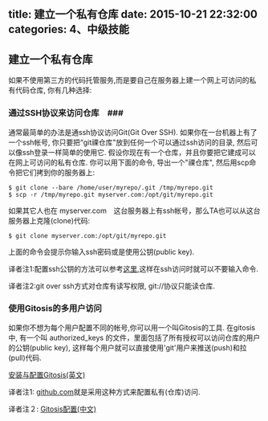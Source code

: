 title: 建立一个私有仓库
date: 2015-10-21 22:32:00
categories: 4、中级技能
---
## 建立一个私有仓库 ##

如果不使用第三方的代码托管服务,而是要自己在服务器上建一个网上可访问的私有代码仓库, 你有几种选择:

### 通过SSH协议来访问仓库　###

通常最简单的办法是通ssh协议访问Git(Git Over SSH). 如果你在一台机器上有了一个ssh帐号, 你只要把“git祼仓库"放到任何一个可以通过ssh访问的目录, 然后可以像ssh登录一样简单的使用它. 假设你现在有一个仓库，并且你要把它建成可以在网上可访问的私有仓库. 你可以用下面的命令, 导出一个"祼仓库", 然后用scp命令把它们拷到你的服务器上:
	
	$ git clone --bare /home/user/myrepo/.git /tmp/myrepo.git
	$ scp -r /tmp/myrepo.git myserver.com:/opt/git/myrepo.git
	

如果其它人也在 myserver.com　这台服务器上有ssh帐号，那么TA也可以从这台服务器上克隆(clone)代码:

	$ git clone myserver.com:/opt/git/myrepo.git

上面的命令会提示你输入ssh密码或是使用公钥(public key).

译者注1:配置ssh公钥的方法可以参考[这里](http://help.github.com/linux-key-setup/),这样在ssh访问时就可以不要输入命令.

译者注2:git over ssh方式对仓库有读写权限, git://协议只能读仓库.



### 使用Gitosis的多用户访问 ###

如果你不想为每个用户配置不同的帐号,你可以用一个叫Gitosis的工具. 在gitosis中, 有一个叫 authorized_keys 的文件，里面包括了所有授权可以访问仓库的用户的公钥(public key), 这样每个用户就可以直接使用'git'用户来推送(push)和拉(pull)代码.

[安装与配置Gitosis(英文)](http://www.urbanpuddle.com/articles/2008/07/11/installing-git-on-a-server-ubuntu-or-debian)

译者注1: [github.com](http://help.github.com/linux-key-setup/)就是采用这种方式来配置私有(仓库)访问.

译者注２: [Gitosis配置(中文)](http://progit.chunzi.me/zh/ch4-7.html)
